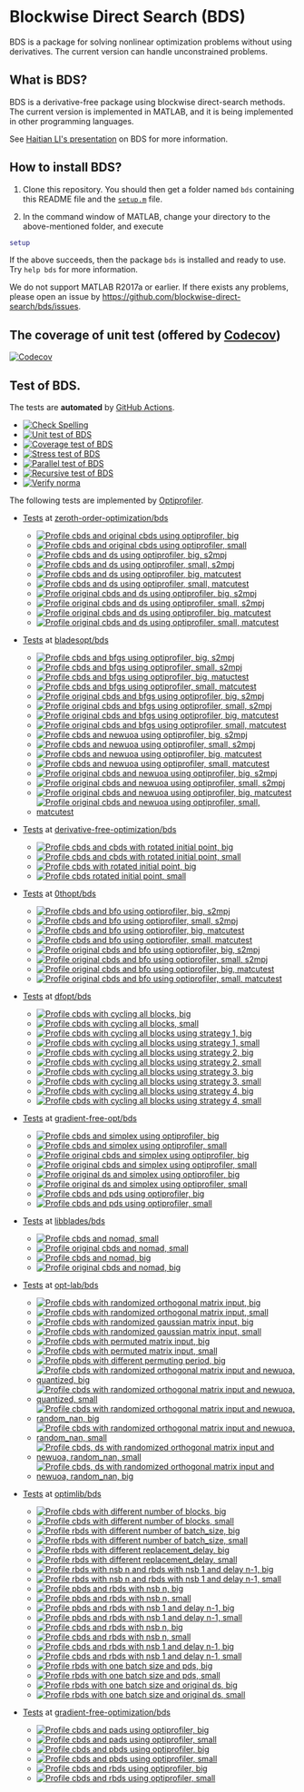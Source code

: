 # Blockwise Direct Search (BDS)

BDS is a package for solving nonlinear optimization problems without using derivatives. The current version can handle unconstrained problems. 

## What is BDS?

BDS is a derivative-free package using blockwise direct-search methods. The current version is implemented in MATLAB, and it is being implemented in other programming languages.

See [Haitian LI's presentation](https://lht97.github.io/documents/DFOS2024.pdf) on BDS for more information.

## How to install BDS?

1. Clone this repository. You should then get a folder named `bds` containing this README file and the
[`setup.m`](https://github.com/blockwise-direct-search/bds/blob/main/setup.m) file.

2. In the command window of MATLAB, change your directory to the above-mentioned folder, and execute

```matlab
setup
```

If the above succeeds, then the package `bds` is installed and ready to use. Try `help bds` for more information.

We do not support MATLAB R2017a or earlier. If there exists any problems, please open an issue by
https://github.com/blockwise-direct-search/bds/issues.

## The coverage of unit test (offered by [Codecov](https://about.codecov.io/))

[![Codecov](https://img.shields.io/codecov/c/github/blockwise-direct-search/bds?style=for-the-badge&logo=codecov)](https://app.codecov.io/github/blockwise-direct-search/bds)

## Test of BDS.
The tests are **automated** by [GitHub Actions](https://docs.github.com/en/actions).
- [![Check Spelling](https://github.com/blockwise-direct-search/bds/actions/workflows/spelling.yml/badge.svg)](https://github.com/blockwise-direct-search/bds/actions/workflows/spelling.yml)
- [![Unit test of BDS](https://github.com/blockwise-direct-search/bds/actions/workflows/unit_test.yml/badge.svg)](https://github.com/blockwise-direct-search/bds/actions/workflows/unit_test.yml)
- [![Coverage test of BDS](https://github.com/blockwise-direct-search/bds/actions/workflows/unit_test_coverage.yml/badge.svg)](https://github.com/blockwise-direct-search/bds/actions/workflows/unit_test_coverage.yml)
- [![Stress test of BDS](https://github.com/blockwise-direct-search/bds/actions/workflows/stress_test.yml/badge.svg)](https://github.com/blockwise-direct-search/bds/actions/workflows/stress_test.yml)
- [![Parallel test of BDS](https://github.com/blockwise-direct-search/bds/actions/workflows/parallel_test.yml/badge.svg)](https://github.com/blockwise-direct-search/bds/actions/workflows/parallel_test.yml)
- [![Recursive test of BDS](https://github.com/blockwise-direct-search/bds/actions/workflows/recursive_test.yml/badge.svg)](https://github.com/blockwise-direct-search/bds/actions/workflows/recursive_test.yml)
- [![Verify norma](https://github.com/zeroth-order-optimization/bds/actions/workflows/verify_norma.yml/badge.svg)](https://github.com/zeroth-order-optimization/bds/actions/workflows/verify_norma.yml)

The following tests are implemented by [Optiprofiler](https://github.com/optiprofiler/optiprofiler).
- [Tests](https://github.com/zeroth-order-optimization/bds/actions) at [zeroth-order-optimization/bds](https://github.com/zeroth-order-optimization/bds)

    - [![Profile cbds and original cbds using optiprofiler, big](https://github.com/zeroth-order-optimization/bds/actions/workflows/profile_cbds_orig_cbds_big.yml/badge.svg)](https://github.com/zeroth-order-optimization/bds/actions/workflows/profile_cbds_orig_cbds_big.yml)
    - [![Profile cbds and original cbds using optiprofiler, small](https://github.com/zeroth-order-optimization/bds/actions/workflows/profile_cbds_orig_cbds_small.yml/badge.svg)](https://github.com/zeroth-order-optimization/bds/actions/workflows/profile_cbds_orig_cbds_small.yml)
    - [![Profile cbds and ds using optiprofiler, big, s2mpj](https://github.com/zeroth-order-optimization/bds/actions/workflows/profile_cbds_ds_big_s2mpj.yml/badge.svg)](https://github.com/zeroth-order-optimization/bds/actions/workflows/profile_cbds_ds_big_s2mpj.yml)
    - [![Profile cbds and ds using optiprofiler, small, s2mpj](https://github.com/zeroth-order-optimization/bds/actions/workflows/profile_cbds_ds_small_s2mpj.yml/badge.svg)](https://github.com/zeroth-order-optimization/bds/actions/workflows/profile_cbds_ds_small_s2mpj.yml)
    - [![Profile cbds and ds using optiprofiler, big, matcutest](https://github.com/zeroth-order-optimization/bds/actions/workflows/profile_cbds_ds_big_matcutest.yml/badge.svg)](https://github.com/zeroth-order-optimization/bds/actions/workflows/profile_cbds_ds_big_matcutest.yml)
    - [![Profile cbds and ds using optiprofiler, small, matcutest](https://github.com/zeroth-order-optimization/bds/actions/workflows/profile_cbds_ds_small_matcutest.yml/badge.svg)](https://github.com/zeroth-order-optimization/bds/actions/workflows/profile_cbds_ds_small_matcutest.yml)
    - [![Profile original cbds and ds using optiprofiler, big, s2mpj](https://github.com/zeroth-order-optimization/bds/actions/workflows/profile_orig_cbds_ds_big_s2mpj.yml/badge.svg)](https://github.com/zeroth-order-optimization/bds/actions/workflows/profile_orig_cbds_ds_big_s2mpj.yml)
    - [![Profile original cbds and ds using optiprofiler, small, s2mpj](https://github.com/zeroth-order-optimization/bds/actions/workflows/profile_orig_cbds_ds_small_s2mpj.yml/badge.svg)](https://github.com/zeroth-order-optimization/bds/actions/workflows/profile_orig_cbds_ds_small_s2mpj.yml)
    - [![Profile original cbds and ds using optiprofiler, big, matcutest](https://github.com/zeroth-order-optimization/bds/actions/workflows/profile_orig_cbds_ds_big_matcutest.yml/badge.svg)](https://github.com/zeroth-order-optimization/bds/actions/workflows/profile_orig_cbds_ds_big_matcutest.yml)
    - [![Profile original cbds and ds using optiprofiler, small, matcutest](https://github.com/zeroth-order-optimization/bds/actions/workflows/profile_orig_cbds_ds_small_matcutest.yml/badge.svg)](https://github.com/zeroth-order-optimization/bds/actions/workflows/profile_orig_cbds_ds_small_matcutest.yml)

- [Tests](https://github.com/bladesopt/bds/actions) at [bladesopt/bds](https://github.com/bladesopt/bds)

    - [![Profile cbds and bfgs using optiprofiler, big, s2mpj](https://github.com/bladesopt/bds/actions/workflows/profile_cbds_bfgs_big_s2mpj.yml/badge.svg)](https://github.com/bladesopt/bds/actions/workflows/profile_cbds_bfgs_big_s2mpj.yml)
    - [![Profile cbds and bfgs using optiprofiler, small, s2mpj](https://github.com/bladesopt/bds/actions/workflows/profile_cbds_bfgs_small_s2mpj.yml/badge.svg)](https://github.com/bladesopt/bds/actions/workflows/profile_cbds_bfgs_small_s2mpj.yml)
    - [![Profile cbds and bfgs using optiprofiler, big, matuctest](https://github.com/bladesopt/bds/actions/workflows/profile_cbds_bfgs_big_matcutest.yml/badge.svg)](https://github.com/bladesopt/bds/actions/workflows/profile_cbds_bfgs_big_matcutest.yml)
    - [![Profile cbds and bfgs using optiprofiler, small, matcutest](https://github.com/bladesopt/bds/actions/workflows/profile_cbds_bfgs_small_matcutest.yml/badge.svg)](https://github.com/bladesopt/bds/actions/workflows/profile_cbds_bfgs_small_matcutest.yml)
    - [![Profile original cbds and bfgs using optiprofiler, big, s2mpj](https://github.com/bladesopt/bds/actions/workflows/profile_orig_cbds_bfgs_big_s2mpj.yml/badge.svg)](https://github.com/bladesopt/bds/actions/workflows/profile_orig_cbds_bfgs_big_s2mpj.yml)
    - [![Profile original cbds and bfgs using optiprofiler, small, s2mpj](https://github.com/bladesopt/bds/actions/workflows/profile_orig_cbds_bfgs_small_s2mpj.yml/badge.svg)](https://github.com/bladesopt/bds/actions/workflows/profile_orig_cbds_bfgs_small_s2mpj.yml)
    - [![Profile original cbds and bfgs using optiprofiler, big, matcutest](https://github.com/bladesopt/bds/actions/workflows/profile_orig_cbds_bfgs_big_matcutest.yml/badge.svg)](https://github.com/bladesopt/bds/actions/workflows/profile_orig_cbds_bfgs_big_matcutest.yml)
    - [![Profile original cbds and bfgs using optiprofiler, small, matcutest](https://github.com/bladesopt/bds/actions/workflows/profile_orig_cbds_bfgs_small_matcutest.yml/badge.svg)](https://github.com/bladesopt/bds/actions/workflows/profile_orig_cbds_bfgs_small_matcutest.yml)
    - [![Profile cbds and newuoa using optiprofiler, big, s2mpj](https://github.com/bladesopt/bds/actions/workflows/profile_cbds_newuoa_big_s2mpj.yml/badge.svg)](https://github.com/bladesopt/bds/actions/workflows/profile_cbds_newuoa_big_s2mpj.yml)
    - [![Profile cbds and newuoa using optiprofiler, small, s2mpj](https://github.com/bladesopt/bds/actions/workflows/profile_cbds_newuoa_small_s2mpj.yml/badge.svg)](https://github.com/bladesopt/bds/actions/workflows/profile_cbds_newuoa_small_s2mpj.yml)
    - [![Profile cbds and newuoa using optiprofiler, big, matcutest](https://github.com/bladesopt/bds/actions/workflows/profile_cbds_newuoa_big_matcutest.yml/badge.svg)](https://github.com/bladesopt/bds/actions/workflows/profile_cbds_newuoa_big_matcutest.yml)
    - [![Profile cbds and newuoa using optiprofiler, small, matcutest](https://github.com/bladesopt/bds/actions/workflows/profile_cbds_newuoa_small_matcutest.yml/badge.svg)](https://github.com/bladesopt/bds/actions/workflows/profile_cbds_newuoa_small_matcutest.yml)
    - [![Profile original cbds and newuoa using optiprofiler, big, s2mpj](https://github.com/bladesopt/bds/actions/workflows/profile_orig_cbds_newuoa_big_s2mpj.yml/badge.svg)](https://github.com/bladesopt/bds/actions/workflows/profile_orig_cbds_newuoa_big_s2mpj.yml)
    - [![Profile original cbds and newuoa using optiprofiler, small, s2mpj](https://github.com/bladesopt/bds/actions/workflows/profile_orig_cbds_newuoa_small_s2mpj.yml/badge.svg)](https://github.com/bladesopt/bds/actions/workflows/profile_orig_cbds_newuoa_small_s2mpj.yml)
    - [![Profile original cbds and newuoa using optiprofiler, big, matcutest](https://github.com/bladesopt/bds/actions/workflows/profile_orig_cbds_newuoa_big_matcutest.yml/badge.svg)](https://github.com/bladesopt/bds/actions/workflows/profile_orig_cbds_newuoa_big_matcutest.yml)
    - [![Profile original cbds and newuoa using optiprofiler, small, matcutest](https://github.com/bladesopt/bds/actions/workflows/profile_orig_cbds_newuoa_small_matcutest.yml/badge.svg)](https://github.com/bladesopt/bds/actions/workflows/profile_orig_cbds_newuoa_small_matcutest.yml)

- [Tests](https://github.com/derivative-free-optimization/bds/actions) at [derivative-free-optimization/bds](https://github.com/derivative-free-optimization/bds)
    - [![Profile cbds and cbds with rotated initial point, big](https://github.com/derivative-free-optimization/bds/actions/workflows/profile_cbds_cbds_rotated_initial_point_big.yml/badge.svg)](https://github.com/derivative-free-optimization/bds/actions/workflows/profile_cbds_cbds_rotated_initial_point_big.yml)
    - [![Profile cbds and cbds with rotated initial point, small](https://github.com/derivative-free-optimization/bds/actions/workflows/profile_cbds_cbds_rotated_initial_point_small.yml/badge.svg)](https://github.com/derivative-free-optimization/bds/actions/workflows/profile_cbds_cbds_rotated_initial_point_small.yml)
    - [![Profile cbds with rotated initial point, big](https://github.com/derivative-free-optimization/bds/actions/workflows/profile_cbds_rotated_initial_point_big.yml/badge.svg)](https://github.com/derivative-free-optimization/bds/actions/workflows/profile_cbds_rotated_initial_point_big.yml)
    - [![Profile cbds rotated initial point, small](https://github.com/derivative-free-optimization/bds/actions/workflows/profile_cbds_rotated_initial_point_small.yml/badge.svg)](https://github.com/derivative-free-optimization/bds/actions/workflows/profile_cbds_rotated_initial_point_small.yml)
    
- [Tests](https://github.com/0thopt/bds/actions) at [0thopt/bds](https://github.com/0thopt/bds)

    - [![Profile cbds and bfo using optiprofiler, big, s2mpj](https://github.com/0thopt/bds/actions/workflows/profile_cbds_bfo_big_s2mpj.yml/badge.svg)](https://github.com/0thopt/bds/actions/workflows/profile_cbds_bfo_big_s2mpj.yml)
    - [![Profile cbds and bfo using optiprofiler, small, s2mpj](https://github.com/0thopt/bds/actions/workflows/profile_cbds_bfo_small_s2mpj.yml/badge.svg)](https://github.com/0thopt/bds/actions/workflows/profile_cbds_bfo_small_s2mpj.yml)
    - [![Profile cbds and bfo using optiprofiler, big, matcutest](https://github.com/0thopt/bds/actions/workflows/profile_cbds_bfo_big_matcutest.yml/badge.svg)](https://github.com/0thopt/bds/actions/workflows/profile_cbds_bfo_big_matcutest.yml)
    - [![Profile cbds and bfo using optiprofiler, small, matcutest](https://github.com/0thopt/bds/actions/workflows/profile_cbds_bfo_small_matcutest.yml/badge.svg)](https://github.com/0thopt/bds/actions/workflows/profile_cbds_bfo_small_matcutest.yml)
    - [![Profile original cbds and bfo using optiprofiler, big, s2mpj](https://github.com/0thopt/bds/actions/workflows/profile_orig_cbds_bfo_big_s2mpj.yml/badge.svg)](https://github.com/0thopt/bds/actions/workflows/profile_orig_cbds_bfo_big_s2mpj.yml)   
    - [![Profile original cbds and bfo using optiprofiler, small, s2mpj](https://github.com/0thopt/bds/actions/workflows/profile_orig_cbds_bfo_small_s2mpj.yml/badge.svg)](https://github.com/0thopt/bds/actions/workflows/profile_orig_cbds_bfo_small_s2mpj.yml) 
    - [![Profile original cbds and bfo using optiprofiler, big, matcutest](https://github.com/0thopt/bds/actions/workflows/profile_orig_cbds_bfo_big_matcutest.yml/badge.svg)](https://github.com/0thopt/bds/actions/workflows/profile_orig_cbds_bfo_big_matcutest.yml)   
    - [![Profile original cbds and bfo using optiprofiler, small, matcutest](https://github.com/0thopt/bds/actions/workflows/profile_orig_cbds_bfo_small_matcutest.yml/badge.svg)](https://github.com/0thopt/bds/actions/workflows/profile_orig_cbds_bfo_small_matcutest.yml)

- [Tests](https://github.com/dfopt/bds/actions) at [dfopt/bds](https://github.com/dfopt/bds)

    - [![Profile cbds with cycling all blocks, big](https://github.com/dfopt/bds/actions/workflows/profile_cbds_cycle_blocks_all_big.yml/badge.svg)](https://github.com/dfopt/bds/actions/workflows/profile_cbds_cycle_blocks_all_big.yml)
    - [![Profile cbds with cycling all blocks, small](https://github.com/dfopt/bds/actions/workflows/profile_cbds_cycle_blocks_all_small.yml/badge.svg)](https://github.com/dfopt/bds/actions/workflows/profile_cbds_cycle_blocks_all_small.yml) 
    - [![Profile cbds with cycling all blocks using strategy 1, big](https://github.com/dfopt/bds/actions/workflows/profile_cbds_cycle_blocks_single_1_big.yml/badge.svg)](https://github.com/dfopt/bds/actions/workflows/profile_cbds_cycle_blocks_single_1_big.yml)
    - [![Profile cbds with cycling all blocks using strategy 1, small](https://github.com/dfopt/bds/actions/workflows/profile_cbds_cycle_blocks_single_1_small.yml/badge.svg)](https://github.com/dfopt/bds/actions/workflows/profile_cbds_cycle_blocks_single_1_small.yml)  
    - [![Profile cbds with cycling all blocks using strategy 2, big](https://github.com/dfopt/bds/actions/workflows/profile_cbds_cycle_blocks_single_2_big.yml/badge.svg)](https://github.com/dfopt/bds/actions/workflows/profile_cbds_cycle_blocks_single_2_big.yml)
    - [![Profile cbds with cycling all blocks using strategy 2, small](https://github.com/dfopt/bds/actions/workflows/profile_cbds_cycle_blocks_single_2_small.yml/badge.svg)](https://github.com/dfopt/bds/actions/workflows/profile_cbds_cycle_blocks_single_2_small.yml)   
    - [![Profile cbds with cycling all blocks using strategy 3, big](https://github.com/dfopt/bds/actions/workflows/profile_cbds_cycle_blocks_single_3_big.yml/badge.svg)](https://github.com/dfopt/bds/actions/workflows/profile_cbds_cycle_blocks_single_3_big.yml)
    - [![Profile cbds with cycling all blocks using strategy 3, small](https://github.com/dfopt/bds/actions/workflows/profile_cbds_cycle_blocks_single_3_small.yml/badge.svg)](https://github.com/dfopt/bds/actions/workflows/profile_cbds_cycle_blocks_single_3_small.yml)    
    - [![Profile cbds with cycling all blocks using strategy 4, big](https://github.com/dfopt/bds/actions/workflows/profile_cbds_cycle_blocks_single_4_big.yml/badge.svg)](https://github.com/dfopt/bds/actions/workflows/profile_cbds_cycle_blocks_single_4_big.yml)
    - [![Profile cbds with cycling all blocks using strategy 4, small](https://github.com/dfopt/bds/actions/workflows/profile_cbds_cycle_blocks_single_4_small.yml/badge.svg)](https://github.com/dfopt/bds/actions/workflows/profile_cbds_cycle_blocks_single_4_small.yml)   

- [Tests](https://github.com/gradient-free-opt/bds/actions) at [gradient-free-opt/bds](https://github.com/gradient-free-opt/bds)

    - [![Profile cbds and simplex using optiprofiler, big](https://github.com/gradient-free-opt/bds/actions/workflows/profile_cbds_simplex_big.yml/badge.svg)](https://github.com/gradient-free-opt/bds/actions/workflows/profile_cbds_simplex_big.yml)
    - [![Profile cbds and simplex using optiprofiler, small](https://github.com/gradient-free-opt/bds/actions/workflows/profile_cbds_simplex_small.yml/badge.svg)](https://github.com/gradient-free-opt/bds/actions/workflows/profile_cbds_simplex_small.yml)
    - [![Profile original cbds and simplex using optiprofiler, big](https://github.com/gradient-free-opt/bds/actions/workflows/profile_orig_cbds_simplex_big.yml/badge.svg)](https://github.com/gradient-free-opt/bds/actions/workflows/profile_orig_cbds_simplex_big.yml)
    - [![Profile original cbds and simplex using optiprofiler, small](https://github.com/gradient-free-opt/bds/actions/workflows/profile_orig_cbds_simplex_small.yml/badge.svg)](https://github.com/gradient-free-opt/bds/actions/workflows/profile_orig_cbds_simplex_small.yml)
    - [![Profile original ds and simplex using optiprofiler, big](https://github.com/gradient-free-opt/bds/actions/workflows/profile_orig_ds_simplex_big.yml/badge.svg)](https://github.com/gradient-free-opt/bds/actions/workflows/profile_orig_ds_simplex_big.yml)
    - [![Profile original ds and simplex using optiprofiler, small](https://github.com/gradient-free-opt/bds/actions/workflows/profile_orig_ds_simplex_small.yml/badge.svg)](https://github.com/gradient-free-opt/bds/actions/workflows/profile_orig_ds_simplex_small.yml)
    - [![Profile cbds and pds using optiprofiler, big](https://github.com/gradient-free-opt/bds/actions/workflows/profile_cbds_pds_big.yml/badge.svg)](https://github.com/gradient-free-opt/bds/actions/workflows/profile_cbds_pds_big.yml)
    - [![Profile cbds and pds using optiprofiler, small](https://github.com/gradient-free-opt/bds/actions/workflows/profile_cbds_pds_small.yml/badge.svg)](https://github.com/gradient-free-opt/bds/actions/workflows/profile_cbds_pds_small.yml)

- [Tests](https://github.com/libblades/bds/actions) at [libblades/bds](https://github.com/libblades/bds)

    - [![Profile cbds and nomad, small](https://github.com/libblades/bds/actions/workflows/profile_cbds_nomad_small.yml/badge.svg)](https://github.com/libblades/bds/actions/workflows/profile_cbds_nomad_small.yml)
    - [![Profile original cbds and nomad, small](https://github.com/libblades/bds/actions/workflows/profile_orig_cbds_nomad_small.yml/badge.svg)](https://github.com/libblades/bds/actions/workflows/profile_orig_cbds_nomad_small.yml)
    - [![Profile cbds and nomad, big](https://github.com/libblades/bds/actions/workflows/profile_cbds_nomad_big.yml/badge.svg)](https://github.com/libblades/bds/actions/workflows/profile_cbds_nomad_big.yml)
    - [![Profile original cbds and nomad, big](https://github.com/libblades/bds/actions/workflows/profile_orig_cbds_nomad_big.yml/badge.svg)](https://github.com/libblades/bds/actions/workflows/profile_orig_cbds_nomad_big.yml)      

- [Tests](https://github.com/opt-lab/bds/actions) at [opt-lab/bds](https://github.com/opt-lab/bds)

    - [![Profile cbds with randomized orthogonal matrix input, big](https://github.com/opt-lab/bds/actions/workflows/profile_cbds_randomized_orthogonal_big.yml/badge.svg)](https://github.com/opt-lab/bds/actions/workflows/profile_cbds_randomized_orthogonal_big.yml)
    - [![Profile cbds with randomized orthogonal matrix input, small](https://github.com/opt-lab/bds/actions/workflows/profile_cbds_randomized_orthogonal_small.yml/badge.svg)](https://github.com/opt-lab/bds/actions/workflows/profile_cbds_randomized_orthogonal_small.yml)
    - [![Profile cbds with randomized gaussian matrix input, big](https://github.com/opt-lab/bds/actions/workflows/profile_cbds_randomized_gaussian_big.yml/badge.svg)](https://github.com/opt-lab/bds/actions/workflows/profile_cbds_randomized_gaussian_big.yml)
    - [![Profile cbds with randomized gaussian matrix input, small](https://github.com/opt-lab/bds/actions/workflows/profile_cbds_randomized_gaussian_small.yml/badge.svg)](https://github.com/opt-lab/bds/actions/workflows/profile_cbds_randomized_gaussian_small.yml)
    - [![Profile cbds with permuted matrix input, big](https://github.com/opt-lab/bds/actions/workflows/profile_cbds_permuted_big.yml/badge.svg)](https://github.com/opt-lab/bds/actions/workflows/profile_cbds_permuted_big.yml)
    - [![Profile cbds with permuted matrix input, small](https://github.com/opt-lab/bds/actions/workflows/profile_cbds_permuted_small.yml/badge.svg)](https://github.com/opt-lab/bds/actions/workflows/profile_cbds_permuted_small.yml)
    - [![Profile pbds with different permuting period, big](https://github.com/derivative-free-optimization/bds/actions/workflows/profile_pbds_permuting_period_big.yml/badge.svg)](https://github.com/derivative-free-optimization/bds/actions/workflows/profile_pbds_permuting_period_big.yml)
    - [![Profile cbds with randomized orthogonal matrix input and newuoa, quantized, big](https://github.com/derivative-free-optimization/bds/actions/workflows/profile_cbds_randomized_orthogonal_newuoa_quantized_big.yml/badge.svg)](https://github.com/derivative-free-optimization/bds/actions/workflows/profile_cbds_randomized_orthogonal_newuoa_quantized_big.yml)
    - [![Profile cbds with randomized orthogonal matrix input and newuoa, quantized, small](https://github.com/derivative-free-optimization/bds/actions/workflows/profile_cbds_randomized_orthogonal_newuoa_quantized_small.yml/badge.svg)](https://github.com/derivative-free-optimization/bds/actions/workflows/profile_cbds_randomized_orthogonal_newuoa_quantized_small.yml)
    - [![Profile cbds with randomized orthogonal matrix input and newuoa, random_nan, big](https://github.com/derivative-free-optimization/bds/actions/workflows/profile_cbds_randomized_orthogonal_newuoa_random_nan_big.yml/badge.svg)](https://github.com/derivative-free-optimization/bds/actions/workflows/profile_cbds_randomized_orthogonal_newuoa_random_nan_big.yml)
    - [![Profile cbds with randomized orthogonal matrix input and newuoa, random_nan, small](https://github.com/derivative-free-optimization/bds/actions/workflows/profile_cbds_randomized_orthogonal_newuoa_random_nan_small.yml/badge.svg)](https://github.com/derivative-free-optimization/bds/actions/workflows/profile_cbds_randomized_orthogonal_newuoa_random_nan_small.yml)
    - [![Profile cbds, ds with randomized orthogonal matrix input and newuoa, random_nan, small](https://github.com/derivative-free-optimization/bds/actions/workflows/profile_cbds_ds_randomized_orthogonal_newuoa_random_nan_small.yml/badge.svg)](https://github.com/derivative-free-optimization/bds/actions/workflows/profile_cbds_ds_randomized_orthogonal_newuoa_random_nan_small.yml)
    - [![Profile cbds, ds with randomized orthogonal matrix input and newuoa, random_nan, big](https://github.com/derivative-free-optimization/bds/actions/workflows/profile_cbds_ds_randomized_orthogonal_newuoa_random_nan_big.yml/badge.svg)](https://github.com/derivative-free-optimization/bds/actions/workflows/profile_cbds_ds_randomized_orthogonal_newuoa_random_nan_big.yml)

- [Tests](https://github.com/optimlib/bds/actions) at [optimlib/bds](https://github.com/optimlib/bds)
 
    - [![Profile cbds with different number of blocks, big](https://github.com/optimlib/bds/actions/workflows/profile_cbds_block_number_big.yml/badge.svg)](https://github.com/optimlib/bds/actions/workflows/profile_cbds_block_number_big.yml)
    - [![Profile cbds with different number of blocks, small](https://github.com/optimlib/bds/actions/workflows/profile_cbds_block_number_small.yml/badge.svg)](https://github.com/optimlib/bds/actions/workflows/profile_cbds_block_number_small.yml)
    - [![Profile rbds with different number of batch_size, big](https://github.com/optimlib/bds/actions/workflows/profile_rbds_batch_size_big.yml/badge.svg)](https://github.com/optimlib/bds/actions/workflows/profile_rbds_batch_size_big.yml)
    - [![Profile rbds with different number of batch_size, small](https://github.com/optimlib/bds/actions/workflows/profile_rbds_batch_size_small.yml/badge.svg)](https://github.com/optimlib/bds/actions/workflows/profile_rbds_batch_size_small.yml)
    - [![Profile rbds with different replacement_delay, big](https://github.com/optimlib/bds/actions/workflows/profile_rbds_replacement_delay_big.yml/badge.svg)](https://github.com/optimlib/bds/actions/workflows/profile_rbds_replacement_delay_big.yml)
    - [![Profile rbds with different replacement_delay, small](https://github.com/optimlib/bds/actions/workflows/profile_rbds_replacement_delay_small.yml/badge.svg)](https://github.com/optimlib/bds/actions/workflows/profile_rbds_replacement_delay_small.yml)
    - [![Profile rbds with nsb n and rbds with nsb 1 and delay n-1, big](https://github.com/optimlib/bds/actions/workflows/profile_rbds_nsb_n_rbds_nsb_1_delay_n-1_big.yml/badge.svg)](https://github.com/optimlib/bds/actions/workflows/profile_rbds_nsb_n_rbds_nsb_1_delay_n-1_big.yml) 
    - [![Profile rbds with nsb n and rbds with nsb 1 and delay n-1, small](https://github.com/optimlib/bds/actions/workflows/profile_rbds_nsb_n_rbds_nsb_1_delay_n-1_small.yml/badge.svg)](https://github.com/optimlib/bds/actions/workflows/profile_rbds_nsb_n_rbds_nsb_1_delay_n-1_small.yml) 
    - [![Profile pbds and rbds with nsb n, big](https://github.com/optimlib/bds/actions/workflows/profile_pbds_rbds_nsb_n_big.yml/badge.svg)](https://github.com/optimlib/bds/actions/workflows/profile_pbds_rbds_nsb_n_big.yml) 
    - [![Profile pbds and rbds with nsb n, small](https://github.com/optimlib/bds/actions/workflows/profile_pbds_rbds_nsb_n_small.yml/badge.svg)](https://github.com/optimlib/bds/actions/workflows/profile_pbds_rbds_nsb_n_small.yml) 
    - [![Profile pbds and rbds with nsb 1 and delay n-1, big](https://github.com/optimlib/bds/actions/workflows/profile_pbds_rbds_nsb_1_delay_n-1_big.yml/badge.svg)](https://github.com/optimlib/bds/actions/workflows/profile_pbds_rbds_nsb_1_delay_n-1_big.yml)
    - [![Profile pbds and rbds with nsb 1 and delay n-1, small](https://github.com/optimlib/bds/actions/workflows/profile_pbds_rbds_nsb_1_delay_n-1_small.yml/badge.svg)](https://github.com/optimlib/bds/actions/workflows/profile_pbds_rbds_nsb_1_delay_n-1_small.yml)
    - [![Profile cbds and rbds with nsb n, big](https://github.com/optimlib/bds/actions/workflows/profile_cbds_rbds_nsb_n_big.yml/badge.svg)](https://github.com/optimlib/bds/actions/workflows/profile_cbds_rbds_nsb_n_big.yml) 
    - [![Profile cbds and rbds with nsb n, small](https://github.com/optimlib/bds/actions/workflows/profile_cbds_rbds_nsb_n_small.yml/badge.svg)](https://github.com/optimlib/bds/actions/workflows/profile_cbds_rbds_nsb_n_small.yml) 
    - [![Profile cbds and rbds with nsb 1 and delay n-1, big](https://github.com/optimlib/bds/actions/workflows/profile_cbds_rbds_nsb_1_delay_n-1_big.yml/badge.svg)](https://github.com/optimlib/bds/actions/workflows/profile_cbds_rbds_nsb_1_delay_n-1_big.yml)
    - [![Profile cbds and rbds with nsb 1 and delay n-1, small](https://github.com/optimlib/bds/actions/workflows/profile_cbds_rbds_nsb_1_delay_n-1_small.yml/badge.svg)](https://github.com/optimlib/bds/actions/workflows/profile_cbds_rbds_nsb_1_delay_n-1_small.yml)  
    - [![Profile rbds with one batch size and pds, big](https://github.com/optimlib/bds/actions/workflows/profile_rbds_batch_size_1_pds_big.yml/badge.svg)](https://github.com/optimlib/bds/actions/workflows/profile_rbds_batch_size_1_pds_big.yml)
    - [![Profile rbds with one batch size and pds, small](https://github.com/optimlib/bds/actions/workflows/profile_rbds_batch_size_1_pds_small.yml/badge.svg)](https://github.com/optimlib/bds/actions/workflows/profile_rbds_batch_size_1_pds_small.yml)
    - [![Profile rbds with one batch size and original ds, big](https://github.com/optimlib/bds/actions/workflows/profile_rbds_batch_size_1_ds_orig_big.yml/badge.svg)](https://github.com/optimlib/bds/actions/workflows/profile_rbds_batch_size_1_ds_orig_big.yml)
    - [![Profile rbds with one batch size and original ds, small](https://github.com/optimlib/bds/actions/workflows/profile_rbds_batch_size_1_ds_orig_small.yml/badge.svg)](https://github.com/optimlib/bds/actions/workflows/profile_rbds_batch_size_1_ds_orig_small.yml)

- [Tests](https://github.com/gradient-free-optimization/bds/actions) at [gradient-free-optimization/bds](https://github.com/gradient-free-optimization/bds)

    - [![Profile cbds and pads using optiprofiler, big](https://github.com/gradient-free-optimization/bds/actions/workflows/profile_cbds_pads_big.yml/badge.svg)](https://github.com/gradient-free-optimization/bds/actions/workflows/profile_cbds_pads_big.yml)
    - [![Profile cbds and pads using optiprofiler, small](https://github.com/gradient-free-optimization/bds/actions/workflows/profile_cbds_pads_small.yml/badge.svg)](https://github.com/gradient-free-optimization/bds/actions/workflows/profile_cbds_pads_small.yml) 
    - [![Profile cbds and pbds using optiprofiler, big](https://github.com/gradient-free-optimization/bds/actions/workflows/profile_cbds_pbds_big.yml/badge.svg)](https://github.com/gradient-free-optimization/bds/actions/workflows/profile_cbds_pbds_big.yml)
    - [![Profile cbds and pbds using optiprofiler, small](https://github.com/gradient-free-optimization/bds/actions/workflows/profile_cbds_pbds_small.yml/badge.svg)](https://github.com/gradient-free-optimization/bds/actions/workflows/profile_cbds_pbds_small.yml)  
    - [![Profile cbds and rbds using optiprofiler, big](https://github.com/gradient-free-optimization/bds/actions/workflows/profile_cbds_rbds_big.yml/badge.svg)](https://github.com/gradient-free-optimization/bds/actions/workflows/profile_cbds_rbds_big.yml)
    - [![Profile cbds and rbds using optiprofiler, small](https://github.com/gradient-free-optimization/bds/actions/workflows/profile_cbds_rbds_small.yml/badge.svg)](https://github.com/gradient-free-optimization/bds/actions/workflows/profile_cbds_rbds_small.yml)   